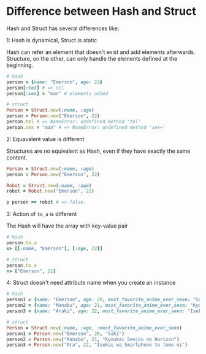 # Difference between Hash and Struct

Hash and Struct has several differences like:

1: Hash is dynamical, Struct is static

Hash can refer an element that doesn't exist and add elements afterwards. Structure, on the other, can only handle the elements defined at the beginning.

```ruby
# hash
person = {name: "Emerson", age: 22}
person[:tel] # => nil
person[:sex] = "man" # elements added

# struct
Person = Struct.new(:name, :age)
person = Person.new("Emerson", 22)
person.tel # => NameError: undefined method 'tel'
person.sex = "man" # => NameError: undefined method 'sex='
```

2: Equavalent value is different

Structures are no equivalent as Hash, even if they have exactly the same content.

```ruby
Person = Struct.new(:name, :age)
person = Person.new("Emerson", 22)

Robot = Struct.new(:name, :age)
robot = Robot.new("Emerson", 22)

p person == robot # => false.
```

3: Action of `to_a` is different

The Hash will have the array with key-value pair

```ruby
# hash
person.to_a
=> [[:name, "Emerson"], [:age, 22]]

# struct
person.to_a
=> ["Emerson", 22]
```

4: Struct doesn't need attribute name when you create an instance

```ruby
# hash
person1 = {name: "Emerson", age: 20, most_favorite_anime_ever_seen: "Saki"}
person2 = {name: "Manabu", age: 21, most_favorite_anime_ever_seen: "Kyoukai Senjou no Horizon"}
person3 = {name: "Araki", age: 22, most_favorite_anime_ever_seen: "Isekai wa Smartphone to tomo ni"}

# struct
Person = Struct.new(:name, :age, :most_favorite_anime_ever_seen)
person1 = Person.new("Emerson", 20, "Saki")
person2 = Person.new("Manabu", 21, "Kyoukai Senjou no Horizon")
person3 = Person.new("Ara", 22, "Isekai wa Smartphone to tomo ni")
```
